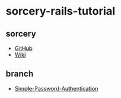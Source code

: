 # sorcery-rails-tutorial

## sorcery

- [GitHub](https://github.com/Sorcery/sorcery)
- [Wiki](https://github.com/NoamB/sorcery/wiki)

## branch

- [Simple\-Password\-Authentication](https://github.com/NaokiIshimura/sorcery-rails-tutorial/tree/Simple-Password-Authentication)
